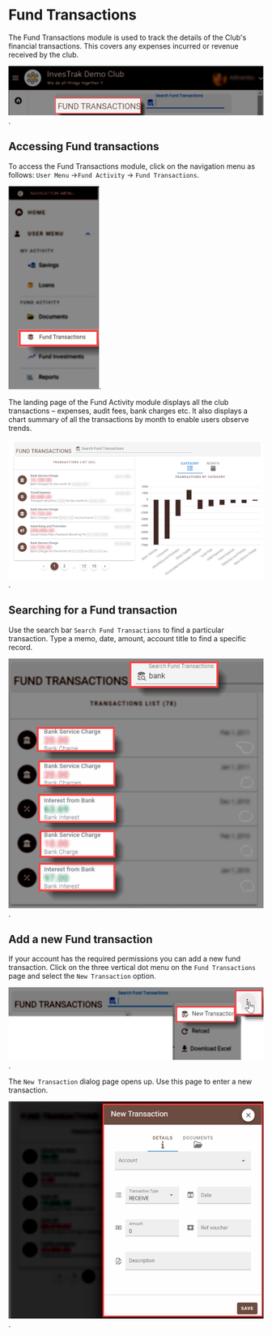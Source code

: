 
# Fund Transactions
The Fund Transactions module is used to track the details of the Club's financial transactions. This covers any expenses incurred or revenue received by the club. 

![alt text](../images/5.0_Fund_Transactions_Banner.png "Fund Transactions :size=400").

## Accessing Fund transactions
To access the Fund Transactions module, click on the navigation menu as follows: `User Menu` ->`Fund Activity` -> `Fund Transactions`.


![alt text](../images/5.1_Fund_Transactions_Menu.png "Fund Transactions Menu :size=150").

The landing page of the Fund Activity module displays all the club transactions – expenses, audit fees, bank charges etc. It also displays a chart summary of all the transactions by month to enable users observe trends.


![alt text](../images/5.2_Fund_Transactions_Page.png "Fund Transactions page :size=400").

## Searching for a Fund  transaction 

Use the search bar `Search Fund Transactions` to find a particular transaction. Type a memo, date, amount, account title to find a specific record.

![alt text](../images/5.3_Fund_Transactions_Search.png "Fund Transactions Search :size=400").

## Add a new Fund transaction


If your account has the required permissions you can add a new fund transaction. Click on the three vertical dot menu on the `Fund Transactions` page and select the `New Transaction` option.

![alt text](../images/5.4_Add_Fund_Tx_Menu.png "Add Fund Transactions Menu :size=400").

The `New Transaction` dialog page opens up. Use this page to enter a new transaction.

![alt text](../images/5.5_Add_Fund_Tx_Page.png "Add Fund Transactions page :size=400").
